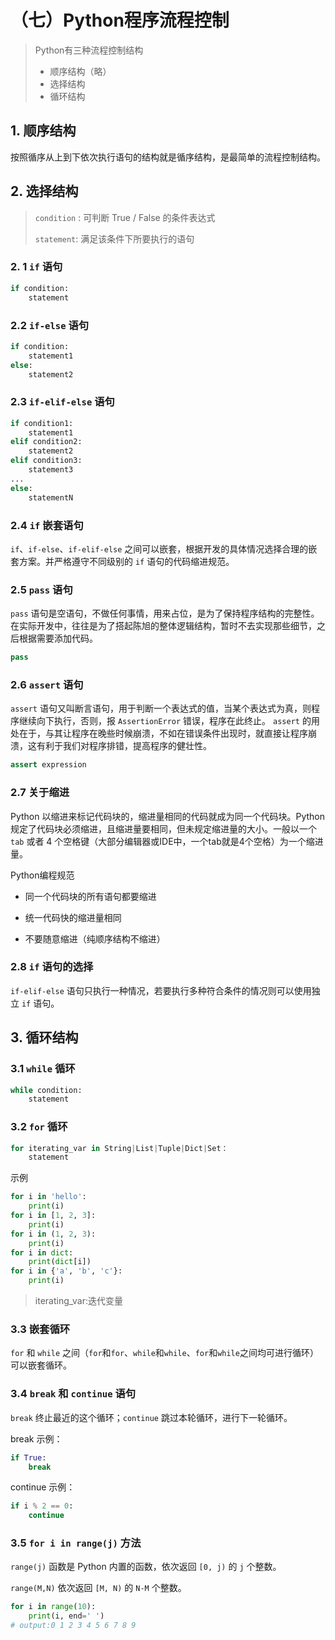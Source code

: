 # （七）Python程序流程控制

> Python有三种流程控制结构
>
> + 顺序结构（略）
> + 选择结构
> + 循环结构

## 1. 顺序结构

按照循序从上到下依次执行语句的结构就是循序结构，是最简单的流程控制结构。

## 2. 选择结构

> `condition` : 可判断 True / False 的条件表达式
>
> `statement`: 满足该条件下所要执行的语句

### 2. 1 `if` 语句

```Python
if condition:
    statement
```

###  2.2 `if-else` 语句

```Python
if condition:
    statement1
else:
    statement2
```

### 2.3 `if-elif-else` 语句

```Python
if condition1:
    statement1
elif condition2:
    statement2
elif condition3:
    statement3
...
else:
    statementN
```

### 2.4 `if` 嵌套语句

`if`、`if-else`、`if-elif-else` 之间可以嵌套，根据开发的具体情况选择合理的嵌套方案。并严格遵守不同级别的 `if` 语句的代码缩进规范。

### 2.5 `pass` 语句

`pass` 语句是空语句，不做任何事情，用来占位，是为了保持程序结构的完整性。
在实际开发中，往往是为了搭起陈旭的整体逻辑结构，暂时不去实现那些细节，之后根据需要添加代码。
```py
pass
```

### 2.6 `assert` 语句

`assert` 语句又叫断言语句，用于判断一个表达式的值，当某个表达式为真，则程序继续向下执行，否则，报 ` AssertionError ` 错误，程序在此终止。
`assert` 的用处在于，与其让程序在晚些时候崩溃，不如在错误条件出现时，就直接让程序崩溃，这有利于我们对程序排错，提高程序的健壮性。

```Python
assert expression
```

### 2.7 关于缩进

Python 以缩进来标记代码块的，缩进量相同的代码就成为同一个代码块。Python 规定了代码块必须缩进，且缩进量要相同，但未规定缩进量的大小。一般以一个 `tab` 或者 4 个空格键（大部分编辑器或IDE中，一个tab就是4个空格）为一个缩进量。

Python编程规范

+ 同一个代码块的所有语句都要缩进

+ 统一代码快的缩进量相同

+ 不要随意缩进（纯顺序结构不缩进）

### 2.8 `if` 语句的选择

`if-elif-else` 语句只执行一种情况，若要执行多种符合条件的情况则可以使用独立 `if` 语句。 

## 3. 循环结构

### 3.1 `while` 循环

```py
while condition:
    statement
```

### 3.2 `for` 循环

```Python
for iterating_var in String|List|Tuple|Dict|Set：
    statement
```

示例
```Python
for i in 'hello':
    print(i)
for i in [1, 2, 3]:
    print(i)
for i in (1, 2, 3):
    print(i)
for i in dict:
    print(dict[i])
for i in {'a', 'b', 'c'}:
    print(i)
```

> iterating_var:迭代变量

### 3.3 嵌套循环

`for` 和 `while` 之间（`for`和`for`、`while`和`while`、`for`和`while`之间均可进行循环）可以嵌套循环。

### 3.4 `break` 和 `continue` 语句

`break` 终止最近的这个循环；`continue` 跳过本轮循环，进行下一轮循环。

break 示例：
```Python
if True:
    break
```

continue 示例：
```Python
if i % 2 == 0:
    continue
```

### 3.5 `for i in range(j)` 方法

`range(j)` 函数是 Python 内置的函数，依次返回 `[0, j)` 的 `j` 个整数。

`range(M,N)` 依次返回 `[M, N)` 的 `N-M` 个整数。

```Python
for i in range(10):
    print(i, end=' ')
# output:0 1 2 3 4 5 6 7 8 9 
```
